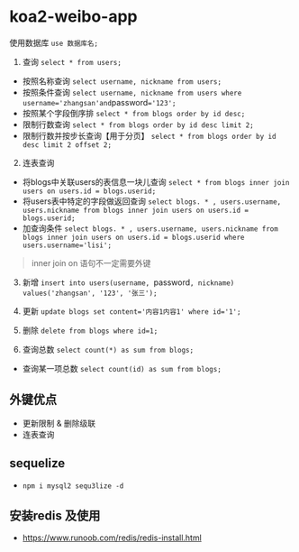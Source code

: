 # koa2-weibo-app

使用数据库 `use 数据库名;`

1. 查询 `select * from users;`
  - 按照名称查询 `select username, nickname from users;`
  - 按照条件查询 `select username, nickname from users where username='zhangsan'and`password`='123';`
  - 按照某个字段倒序排 `select * from blogs order by id desc;`
  - 限制行数查询 `select * from blogs order by id desc limit 2;`
  - 限制行数并按步长查询【用于分页】 `select * from blogs order by id desc limit 2 offset 2;`

2. 连表查询
  - 将blogs中关联users的表信息一块儿查询 `select * from blogs inner join users on users.id = blogs.userid;` 
  - 将users表中特定的字段做返回查询 `select blogs. * , users.username, users.nickname from blogs inner join users on users.id = blogs.userid;`
  - 加查询条件 `select blogs. * , users.username, users.nickname from blogs inner join users on users.id = blogs.userid where users.username='lisi';`

> inner join on 语句不一定需要外键


3. 新增 `insert into users(username, `password`, nickname) values('zhangsan', '123', '张三');`

4. 更新 `update blogs set content='内容1内容1' where id='1';`

5. 删除 `delete from blogs where id=1;`

6. 查询总数 `select count(*) as sum from blogs;`
  - 查询某一项总数 `select count(id) as sum from blogs;`

## 外键优点
- 更新限制 & 删除级联
- 连表查询

## sequelize
- `npm i mysql2 sequ3lize -d`


## 安装redis 及使用
- https://www.runoob.com/redis/redis-install.html
